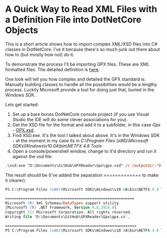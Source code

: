 # A Quick Way to Read XML Files with a Definition File into DotNetCore Objects

This is a short article shows how to import complex XML/XSD files into C# classes in DotNetCore.  I've it because there's so much junk out there about how to (but mostly how not) do it.

To demonstrate the process I'll be importing GPX files.  These are XML formatted files.  The detailed definition is [here](https://www.topografix.com/GPX/1/1/).

One look will tell you how complex and detailed the GPX standard is.  Manually building classes to handle all the possibilities would be a lengthy process.  Luckily Microsoft provide a tool for doing just that, buried in the Windows SDK.

Lets get started:

1. Set up a bare bones DotNetCore console project (if you use Visual Studio the IDE will do some clever associations for you).
2. Get the XSD file for the format and add it to a subfolder, in this case *Gpx* - [GPX.xsd](https://www.topografix.com/GPX/1/1/gpx.xsd).
3. Find XSD.exe.  It's the tool I talked about above.  It's in the Windows SDK - at the moment in my case its in *C:\Program Files (x86)\Microsoft SDKs\Windows\v10.0A\bin\NETFX 4.8 Tools*
4. Open a console/powershell window, change to it'd directory and run it against the xsd file:

```ps
.\xsd.exe "D:\Documents\GitHub\GPXReader\Gpx\gpx.xsd" /c /outputdir:"D:\Documents\GitHub\CEC.OSM\CEC.OSM\Data\Gpx"
```

The result should be (I've added the separation ============= to make it clearer):

```ps
PS C:\Program Files (x86)\Microsoft SDKs\Windows\v10.0A\bin\NETFX 4.8 Tools> .\xsd.exe "D:\Documents\GitHub\GPXReader\Gpx\gpx.xsd" /c /outputdir:"D:\Documents\GitHub\CEC.OSM\CEC.OSM\Data\Gpx"

==========================================================
Microsoft (R) Xml Schemas/DataTypes support utility
[Microsoft (R) .NET Framework, Version 4.8.3928.0]
Copyright (C) Microsoft Corporation. All rights reserved.
Writing file 'D:\Documents\GitHub\GPXReader\Gpx\gpx.cs'.

===========================================================
PS C:\Program Files (x86)\Microsoft SDKs\Windows\v10.0A\bin\NETFX 4.8 Tools>
```


